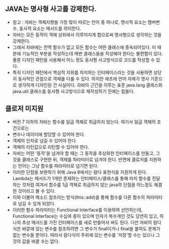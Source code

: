 ## JAVA는 명사형 사고를 강제한다.
* 참고 : 자바는 객체지향을 가장 많이 따르는 언어 중 하나로, 명사적 요소는 멤버변수, 동사적 요소는 메서드를 의미한다. 
* 자바는 모든 동작이 객체 상위에서 이루어지게 함으로써 명사형으로 생각하는 것을 강제한다. 
* 그래서 자바에는 전역 함수가 없고 모든 함수는 어떤 클래스에 종속되어있다. 이 때문에 기능적인 부분을 작성하는데 매번 클래스들을 작성해야 한다는 불편함이 있다. 물론 디자인 패턴을 사용해서 어느 정도 동사형 사고방식으로 코드를 작성할 수 있다. 
* 특히 디자인 패턴에서 핵심적 지위를 차지하는 인터페이스라는 것을 사용하면 상당히 동사적인 관점으로 객체를 다룰 수 있다. 하지만 애초에 언어 자체가 명사 기준으로 생각하게 디자인된 건 사실이다. 자바의 근간을 이루는 표준 java.lang 클래스와 java.util 클래스를 동사형 사고방식으로 재작성하기 전에는 힘들다. 

## 클로저 미지원
* 버전 7 이하의 자바는 함수를 일급 객체로 취급하지 않는다. 여기서 일급 객체의 조건으로는 
 * 변수나 데이터에 할당할 수 있어야 한다.
 * 객체의 인자로 넘길 수 있어야 한다.
 * 객체의 리턴값으로 리턴할 수 있어야 한다.
* 자바는 어떤 '동작'을 넘겨야 할 때는 그 동작을 추상화한 인터페이스를 만들고, 그것을 클래스로 구현한 뒤, 객체를 파라미터로 넘겨야 한다. 반면에 클로저를 지원하는 언어는 그냥 함수를 파라미터로 넘기면 된다.
* 이러한 단점을 보완하기 위해 Java 8에서는 람다 표현식을 지원하게 된다. Lambda는 메서드가 1개만 존재하는 인터페이스/클래스를 통해 마치 함수를 전달하는 것처럼 여겨서 함수를 1급 객체로 취급하지 않는 java의 단점을 어느정도 해결한 것이라고 볼 수 있다. 
* 이와 더불어 메소드 참조라는 방식(this::add)을 통해 함수를 다른 함수의 파라미터로 넘길 수 있게 되었다. 
* 이러한 함수 파라미터는 Functional Interface를 이용하여 선언하는데, Functional Interface는 수십여 종이 있으며 인자가 복수개인 것도 당연히 있고, 하나의 추상 메서드를 가진 인터페이스를 새로 만들어서 써도 된다. 다만 자바의 람다식은 바깥에 있는 변수를 참조하려면 그 변수가 final이거나 final을 붙여도 문제가 없는 변수들 뿐이다. 따라서 람다식이 주위에 있는 변수를 '저장'할 수는 있으나 그것의 값을 바꿀 수는 없다.
